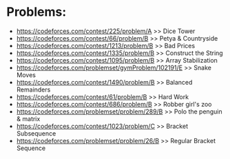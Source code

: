 # Problems:
- https://codeforces.com/contest/225/problem/A >> Dice Tower
- https://codeforces.com/contest/66/problem/B >> Petya & Countryside
- https://codeforces.com/contest/1213/problem/B >> Bad Prices
- https://codeforces.com/contest/1335/problem/B >> Construct the String
- https://codeforces.com/contest/1095/problem/B >> Array Stabilization
- https://codeforces.com/problemset/gymProblem/102191/E >> Snake Moves
- https://codeforces.com/contest/1490/problem/B >> Balanced Remainders
- https://codeforces.com/contest/61/problem/B >> Hard Work
- https://codeforces.com/contest/686/problem/B >> Robber girl's zoo
- https://codeforces.com/problemset/problem/289/B >> Polo the penguin & matrix
- https://codeforces.com/contest/1023/problem/C >> Bracket Subsequence
- https://codeforces.com/problemset/problem/26/B >> Regular Bracket Sequence
